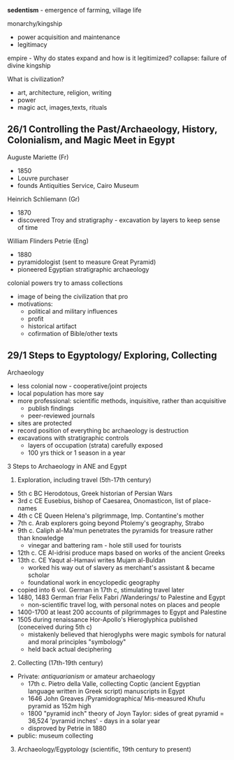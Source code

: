 **sedentism** - emergence of farming, village life

monarchy/kingship
- power acquisition and maintenance
- legitimacy

empire - Why do states expand and how is it legitimized?
collapse: failure of divine kingship

What is civilization?
- art, architecture, religion, writing
- power
- magic act, images,texts, rituals


26/1 Controlling the Past/Archaeology, History, Colonialism, and Magic Meet in Egypt
---
Auguste Mariette (Fr)
- 1850
- Louvre purchaser
- founds Antiquities Service, Cairo Museum

Heinrich Schliemann (Gr)
- 1870
- discovered Troy and stratigraphy - excavation by layers to keep sense of time

William Flinders Petrie (Eng)
- 1880
- pyramidologist (sent to measure Great Pyramid)
- pioneered Egyptian stratigraphic archaeology

colonial powers try to amass collections
- image of being the civilization that pro
- motivations:
	* political and military influences
	* profit
	* historical artifact
	* cofirmation of Bible/other texts

29/1 Steps to Egyptology/ Exploring, Collecting
---
Archaeology
- less colonial now - cooperative/joint projects
- local population has more say
- more professional: scientific methods, inquisitive, rather than acquisitive
	* publish findings
	* peer-reviewed journals
- sites are protected
- record position of everything bc archaeology is destruction
- excavations with stratigraphic controls
	* layers of occupation (strata) carefully exposed
	* 100 yrs thick or 1 season in a year

3 Steps to Archaeology in ANE and Egypt
1. Exploration, including travel (5th-17th century)
- 5th c BC Herodotous, Greek historian of Persian Wars
- 3rd c CE Eusebius, bishop of Caesarea, Onomasticon, list of place-names
- 4th c CE Queen Helena's pilgrimmage, Imp. Contantine's mother
- 7th c. Arab explorers going beyond Ptolemy's geography, Strabo
- 9th c. Caliph al-Ma'mun penetrates the pyramids for treasure rather than knowledge
	* vinegar and battering ram - hole still used for tourists
- 12th c. CE Al-idrisi produce maps based on works of the ancient Greeks
- 13th c. CE Yaqut al-Hamavi writes Mujam al-Buldan
	* worked his way out of slavery as merchant's assistant & became scholar
	* foundational work in encyclopedic geography
- 	copied into 6 vol. German in 17th c, stimulating travel later
- 1480, 1483 German friar Felix Fabri /Wanderings/ to Palestine and Egypt
	* non-scientific travel log, with personal notes on places and people
- 1400-1700 at least 200 accounts of pilgrimmages to Egypt and Palestine
- 1505 during renaissance Hor-Apollo's Hieroglyphica published (coneceived during 5th c)
	* mistakenly believed that hieroglyphs were magic symbols for natural and moral principles "symbology"
	* held back actual deciphering
2. Collecting (17th-19th century)
- Private: _antiquarianism_ or amateur archaeology
	- 17th c. Pietro della Valle, collecting Coptic (ancient Egyptian language written in Greek script) manuscripts in Egypt
	- 1646 John Greaves /Pyramidographica/ Mis-measured Khufu pyramid as 152m high
	- 1800 "pyramid inch" theory of Joyn Taylor: sides of great pyramid = 36,524 'pyramid inches' - days in a solar year
	* disproved by Petrie in 1880
- public: museum collecting
3. Archaeology/Egyptology (scientific, 19th century to present)